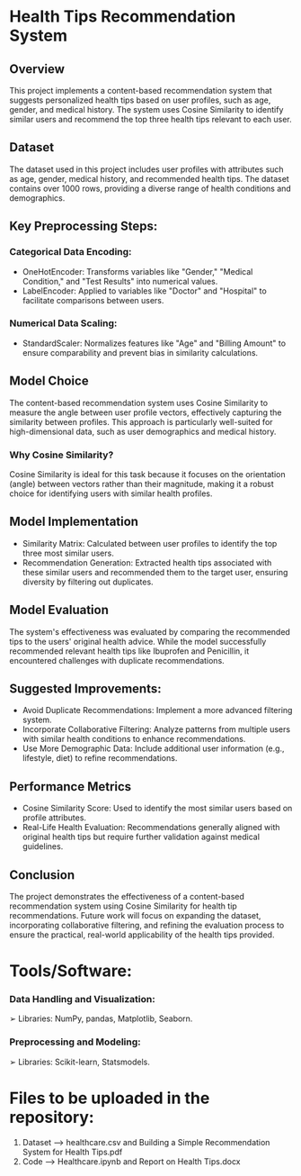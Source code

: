 # Health Tips Recommendation System

## Overview
This project implements a content-based recommendation system that suggests personalized health tips based on user profiles, such as age, gender, and medical history. The system uses Cosine Similarity to identify similar users and recommend the top three health tips relevant to each user.



## Dataset
The dataset used in this project includes user profiles with attributes such as age, gender, medical history, and recommended health tips. The dataset contains over 1000 rows, providing a diverse range of health conditions and demographics.

## Key Preprocessing Steps:
### Categorical Data Encoding:
- OneHotEncoder: Transforms variables like "Gender," "Medical Condition," and "Test Results" into numerical values.
- LabelEncoder: Applied to variables like "Doctor" and "Hospital" to facilitate comparisons between users.
### Numerical Data Scaling:
- StandardScaler: Normalizes features like "Age" and "Billing Amount" to ensure comparability and prevent bias in similarity calculations.
## Model Choice
The content-based recommendation system uses Cosine Similarity to measure the angle between user profile vectors, effectively capturing the similarity between profiles. This approach is particularly well-suited for high-dimensional data, such as user demographics and medical history.

### Why Cosine Similarity?
Cosine Similarity is ideal for this task because it focuses on the orientation (angle) between vectors rather than their magnitude, making it a robust choice for identifying users with similar health profiles.

## Model Implementation
- Similarity Matrix: Calculated between user profiles to identify the top three most similar users.
- Recommendation Generation: Extracted health tips associated with these similar users and recommended them to the target user, ensuring diversity by filtering out duplicates.
## Model Evaluation
The system's effectiveness was evaluated by comparing the recommended tips to the users' original health advice. While the model successfully recommended relevant health tips like Ibuprofen and Penicillin, it encountered challenges with duplicate recommendations.

## Suggested Improvements:
- Avoid Duplicate Recommendations: Implement a more advanced filtering system.
- Incorporate Collaborative Filtering: Analyze patterns from multiple users with similar health conditions to enhance recommendations.
- Use More Demographic Data: Include additional user information (e.g., lifestyle, diet) to refine recommendations.
## Performance Metrics
- Cosine Similarity Score: Used to identify the most similar users based on profile attributes.
- Real-Life Health Evaluation: Recommendations generally aligned with original health tips but require further validation against medical guidelines.
## Conclusion
The project demonstrates the effectiveness of a content-based recommendation system using Cosine Similarity for health tip recommendations. Future work will focus on expanding the dataset, incorporating collaborative filtering, and refining the evaluation process to ensure the practical, real-world applicability of the health tips provided.





# Tools/Software:
### Data Handling and Visualization:
➢ Libraries: NumPy, pandas, Matplotlib, Seaborn.

### Preprocessing and Modeling:
➢ Libraries: Scikit-learn, Statsmodels.

# Files to be uploaded in the repository:
1. Dataset --> healthcare.csv and Building a Simple Recommendation System for Health Tips.pdf
2. Code --> Healthcare.ipynb and Report on Health Tips.docx


